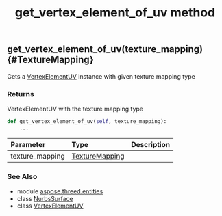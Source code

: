 ﻿---
title: get_vertex_element_of_uv method
second_title: Aspose.3D for Python via .NET API References
description: 
type: docs
weight: 100
url: /python-net/aspose.threed.entities/nurbssurface/get_vertex_element_of_uv/
is_root: false
---

## get_vertex_element_of_uv(texture_mapping) {#TextureMapping}

Gets a [VertexElementUV](/3d/python-net/aspose.threed.entities/vertexelementuv) instance with given texture mapping type


### Returns 


VertexElementUV with the texture mapping type


```python
def get_vertex_element_of_uv(self, texture_mapping):
    ...
```


| Parameter | Type | Description |
| :- | :- | :- |
| texture_mapping | [TextureMapping](/3d/python-net/aspose.threed.entities/texturemapping) |  |



### See Also
* module [aspose.threed.entities](../../)
* class [NurbsSurface](/3d/python-net/aspose.threed.entities/nurbssurface)
* class [VertexElementUV](/3d/python-net/aspose.threed.entities/vertexelementuv)
